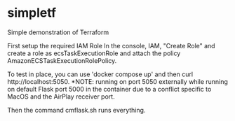 # simpletf
Simple demonstration of Terraform

First setup the required IAM Role
In the console, IAM, "Create Role" and create a role as ecsTaskExecutionRole and
attach the policy AmazonECSTaskExecutionRolePolicy.

To test in place, you can use 'docker compose up' and then
curl http://localhost:5050. *NOTE: running on port 5050 externally
while running on default Flask port 5000 in the container due to a conflict
specific to MacOS and the AirPlay receiver port.

Then the command cmflask.sh runs everything.
